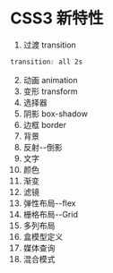 # CSS3 新特性
1. 过渡 transition
```css
transition: all 2s
```
2. 动画 animation
3. 变形 transform
4. 选择器
5. 阴影 box-shadow
6. 边框 border
7. 背景
8. 反射--倒影
9. 文字
10. 颜色
11. 渐变
12. 滤镜
13. 弹性布局--flex
14. 栅格布局--Grid
15. 多列布局
16. 盒模型定义
17. 媒体查询
18. 混合模式
